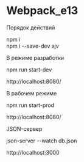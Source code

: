 # Webpack_e13

Порядок действий <br>

npm i <br>
npm i --save-dev ajv <br>


В режиме разработки <br>

npm run start-dev <br>

http://localhost:8080/ <br>

В рабочем режиме <br>

npm run start-prod <br>

http://localhost:8080/ <br>


JSON-сервер <br>

json-server --watch db.json <br>

http://localhost:3000 <br>


